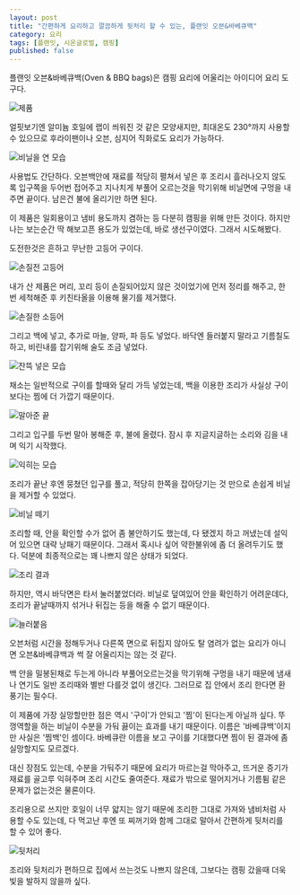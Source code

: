 ```yaml
---
layout: post
title: "간편하게 요리하고 깔끔하게 뒷처리 할 수 있는, 플랜잇 오븐&바베큐백"
category: 요리
tags: [플랜잇, 시온글로벌, 캠핑]
published: false
---
```


플랜잇 오븐&바베큐백(Oven & BBQ bags)은 캠핑 요리에 어울리는 아이디어 요리 도구다.

![제품](https://lh3.googleusercontent.com/AW4PXJv7BHmcFBBmfDBdTMKYief9VdO9szuT1HtTWmmLPTAUr2iIAt_i4Wmnk403Py1Fb-hOcQ=s640)

얼핏보기엔 알미늄 호일에 랩이 씌워진 것 같은 모양새지만,
최대온도 230°까지 사용할 수 있으므로
후라이팬이나 오븐, 심지어 직화로도 요리가 가능하다.

![비닐을 연 모습](https://lh3.googleusercontent.com/xZflC_vy_m5UFKypHKEICA3up17pO5O8J12dbS_0cq8U81VYr5G1kXcFuQAaY_I_pLu87nD04Q=s640)

사용법도 간단하다.
오븐백안에 재료를 적당히 펼쳐서 넣은 후
조리시 흘러나오지 않도록 입구쪽을 두어번 접어주고
지나치게 부풀어 오르는것을 막기위해 비닐면에 구멍을 내주면 끝이다.
남은건 불에 올리기만 하면 된다.

이 제품은 일회용이고 냄비 용도까지 겸하는 등 다분히 캠핑을 위해 만든 것이다.
하지만 나는 보는순간 딱 해보고픈 용도가 있었는데,
바로 생선구이였다.
그래서 시도해봤다.

도전한것은 흔하고 무난한 고등어 구이다.

![손질전 고등어](https://lh3.googleusercontent.com/-BXEz9HQUI-2zByiqtkdaW-3DSzMWJq82e1PdGZ-3JbIzHz5PIVfTojI_drFx0f3C_H_hblfqg=s640)

내가 산 제품은 머리, 꼬리 등이 손질되어있지 않은 것이었기에 먼저 정리를 해주고,
한번 세척해준 후 키친타올을 이용해 물기를 제거했다.

![손질한 소등어](https://lh3.googleusercontent.com/40Wokt0BxGZPRrNwOXyxFS7irePOLdHzQVmVL5ImNcSWp04MIia2Wj0gvNEEFmmHliGt1q214w=s640)

그리고 백에 넣고,
추가로 마늘, 양파, 파 등도 넣었다.
바닥엔 들러붙지 말라고 기름칠도 하고, 비린내를 잡기위해 술도 조금 넣었다.

![잔뜩 넣은 모습](https://lh3.googleusercontent.com/P2Yyq4qoHau4yNC6hHqoJnSDHrRb5xF39VB4jRhRxzqJnEkazYOqGmPkKRXLzLnbXkQ3dGK6mg=s640)

채소는 일반적으로 구이를 할때와 달리 가득 넣었는데,
백을 이용한 조리가 사실상 구이보다는 찜에 더 가깝기 때문이다.

![말아준 끝](https://lh3.googleusercontent.com/B9npJiUMs5UIf4STvY6sdu0fKCKBtknE0ShswooniMn-aRuJST_6rWLzXFUwrpRtw1J1_2b3Bw=s640)

그리고 입구를 두번 말아 봉해준 후, 불에 올렸다.
잠시 후 지글지글하는 소리와 김을 내며 익기 시작했다.

![익히는 모습](https://lh3.googleusercontent.com/z0wnWgwbPNUoX4zrRTNoxs57qYP7JTcPDRtC7-32I81CWTRlbU8AiZD1l_zcwY85Fj1gmeK1Ug=s640)

조리가 끝난 후엔 뭉쳤던 입구를 풀고,
적당히 한쪽을 잡아당기는 것 만으로 손쉽게 비닐을 제거할 수 있었다.

![비닐 떼기](https://lh3.googleusercontent.com/D9lM5x3_Gho0o4cYwb7qhLbLHpf6a6x_T--HWVOlcEy0TKP4wF6zMONPb3WbATuFZw8EfD2a-Q=s640)

조리할 때, 안을 확인할 수가 없어 좀 불안하기도 했는데,
다 됐겠지 하고 꺼냈는데 설익어 있으면 대략 낭패기 때문이다.
그래서 혹시나 싶어 약한불위에 좀 더 올려두기도 했다.
덕분에 최종적으로는 꽤 나쁘지 않은 상태가 되었다.

![조리 결과](https://lh3.googleusercontent.com/J49782qOldGINQHmUXwMrzbXYgZPtzoNyOzzwIiI6M4RfxcbfQN6LJm6NugbeTjwbDYenAxlLg=s640)

하지만, 역시 바닥면은 타서 눌러붙었더라.
비닐로 덮여있어 안을 확인하기 어려운데다,
조리가 끝날때까지 섞거나 뒤집는 등을 해줄 수 없기 때문이다.

![늘러붙음](https://lh3.googleusercontent.com/fPJt39ZiD_ggn_Evcw93EDj5EydapIlWlRsE60piKW62l5ZEdx6jtWD13YWQoyhBlW1pJeuPPw=s640)

오븐처럼 시간을 정해두거나 다른쪽 면으로 뒤집지 않아도 탈 염려가 없는 요리가 아니면
오븐&바베큐백과 썩 잘 어울리지는 않는 것 같다.

백 안을 밀봉된채로 두는게 아니라
부풀어오르는것을 막기위해 구멍을 내기 때문에
냄새나 연기도 일반 조리때와 별반 다를것 없이 생긴다.
그러므로 집 안에서 조리 한다면 환풍기는 필수다.

이 제품에 가장 실망할만한 점은 역시 '구이'가 안되고 '찜'이 된다는게 아닐까 싶다.
뚜껑역할을 하는 비닐이 수분을 가둬 끓이는 효과를 내기 때문이다.
이름은 '바베큐백'이지만 사실은 '찜백'인 셈이다.
바베큐란 이름을 보고 구이를 기대했다면 찜이 된 결과에 좀 실망할지도 모르겠다.

대신 장점도 있는데,
수분을 가둬주기 때문에 요리가 마르는걸 막아주고,
뜨거운 증기가 재료를 골고루 익혀주며 조리 시간도 줄여준다.
재료가 밖으로 떨어지거나 기름튐 같은 문제가 없는것은 물론이다.

조리용으로 쓰지만 호일이 너무 얇지는 않기 때문에
조리한 그대로 가져와 냄비처럼 사용할 수도 있는데,
다 먹고난 후엔 또 찌꺼기와 함께 그대로 말아서 간편하게 뒷처리를 할 수 있어 좋다.

![뒷처리](https://lh3.googleusercontent.com/b4NsjTGl7X-raLgDjWKVQs6qCk09nDBrHLTWOR2VrGDpB8UGBST88OT12kPFKqIsBLxw20ESdQ=s640)

조리와 뒷처리가 편하므로 집에서 쓰는것도 나쁘지 않은데,
그보다는 캠핑 갔을때 더욱 빛을 발하지 않을까 싶다.
